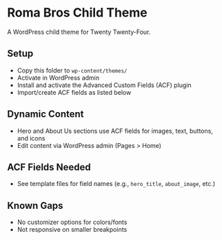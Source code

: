 # Roma Bros Child Theme

A WordPress child theme for Twenty Twenty-Four.

## Setup
- Copy this folder to `wp-content/themes/`
- Activate in WordPress admin
- Install and activate the Advanced Custom Fields (ACF) plugin
- Import/create ACF fields as listed below

## Dynamic Content
- Hero and About Us sections use ACF fields for images, text, buttons, and icons
- Edit content via WordPress admin (Pages > Home)

## ACF Fields Needed
- See template files for field names (e.g., `hero_title`, `about_image`, etc.)

## Known Gaps
- No customizer options for colors/fonts
- Not responsive on smaller breakpoints


